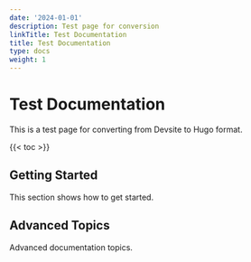 ```yaml
---
date: '2024-01-01'
description: Test page for conversion
linkTitle: Test Documentation
title: Test Documentation
type: docs
weight: 1
---
```



# Test Documentation

This is a test page for converting from Devsite to Hugo format.

{{< toc >}}

## Getting Started

This section shows how to get started.

## Advanced Topics

Advanced documentation topics.
